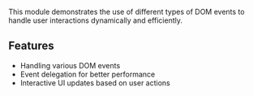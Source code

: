 This module demonstrates the use of different types of DOM events to handle user interactions dynamically and efficiently.

## Features
- Handling various DOM events
- Event delegation for better performance
- Interactive UI updates based on user actions

